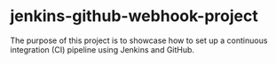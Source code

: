 # jenkins-github-webhook-project
The purpose of this project is to showcase how to set up a continuous integration (CI) pipeline using Jenkins and GitHub.
